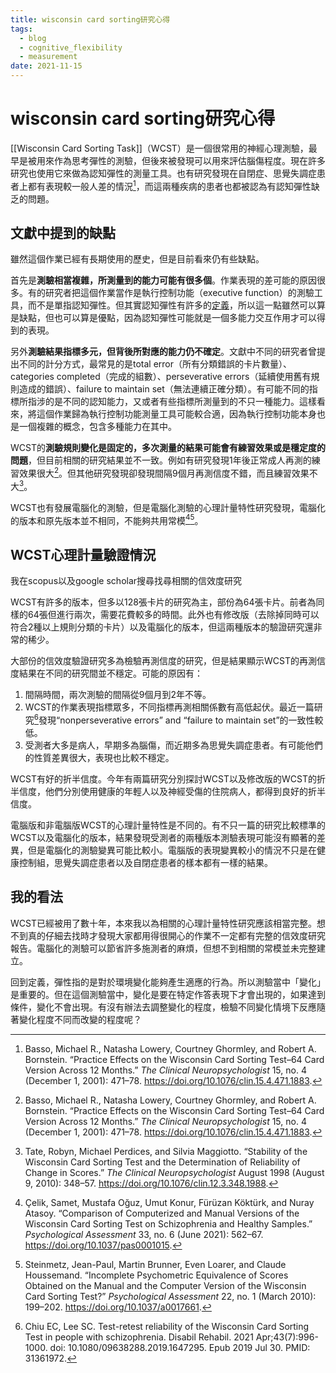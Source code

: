 ```yaml
---
title: wisconsin card sorting研究心得
tags:
  - blog
  - cognitive_flexibility
  - measurement
date: 2021-11-15
---
```


# wisconsin card sorting研究心得

[[Wisconsin Card Sorting Task]]（WCST）是一個很常用的神經心理測驗，最早是被用來作為思考彈性的測驗，但後來被發現可以用來評估腦傷程度。現在許多研究也使用它來做為認知彈性的測量工具。也有研究發現在自閉症、思覺失調症患者上都有表現較一般人差的情況[^1]，而這兩種疾病的患者也都被認為有認知彈性缺乏的問題。

## 文獻中提到的缺點

雖然這個作業已經有長期使用的歷史，但是目前看來仍有些缺點。

首先是**測驗相當複雜，所測量到的能力可能有很多個**。作業表現的差可能的原因很多。有的研究者把這個作業當作是執行控制功能（executive function）的測驗工具，而不是單指認知彈性。但其實認知彈性有許多的[定義](https://jyjresearch.blogspot.com/2021/11/blog-post_3.html)，所以這一點雖然可以算是缺點，但也可以算是優點，因為認知彈性可能就是一個多能力交互作用才可以得到的表現。

另外**測驗結果指標多元，但背後所對應的能力仍不確定**。文獻中不同的研究者曾提出不同的計分方式，最常見的是total error（所有分類錯誤的卡片數量）、categories completed（完成的組數）、perseverative errors（延續使用舊有規則造成的錯誤）、failure to maintain set（無法連續正確分類）。有可能不同的指標所指涉的是不同的認知能力，又或者有些指標所測量到的不只一種能力。這樣看來，將這個作業歸為執行控制功能測量工具可能較合適，因為執行控制功能本身也是一個複雜的概念，包含多種能力在其中。

WCST的**測驗規則變化是固定的，多次測量的結果可能會有練習效果或是穩定度的問題**，但目前相關的研究結果並不一致。例如有研究發現1年後正常成人再測的練習效果很大[^1]。但其他研究發現卻發現間隔9個月再測信度不錯，而且練習效果不大[^2]。

WCST也有發展電腦化的測驗，但是電腦化測驗的心理計量特性研究發現，電腦化的版本和原先版本並不相同，不能夠共用常模[^3][^4]。

## WCST心理計量驗證情況

我在scopus以及google scholar搜尋找尋相關的信效度研究

WCST有許多的版本，但多以128張卡片的研究為主，部份為64張卡片。前者為同樣的64張但進行兩次，需要花費較多的時間。此外也有修改版（去除掉同時可以符合2種以上規則分類的卡片）以及電腦化的版本，但這兩種版本的驗證研究還非常的稀少。

大部份的信效度驗證研究多為檢驗再測信度的研究，但是結果顯示WCST的再測信度結果在不同的研究間並不穩定。可能的原因有：

1. 間隔時間，兩次測驗的間隔從9個月到2年不等。
2. WCST的作業表現指標眾多，不同指標再測相關係數有高低起伏。最近一篇研究[^5]發現“nonperseverative errors” and “failure to maintain set”的一致性較低。
3. 受測者大多是病人，早期多為腦傷，而近期多為思覺失調症患者。有可能他們的性質差異很大，表現也比較不穩定。

WCST有好的折半信度。今年有兩篇研究分別探討WCST以及修改版的WCST的折半信度，他們分別使用健康的年輕人以及神經受傷的住院病人，都得到良好的折半信度。

電腦版和非電腦版WCST的心理計量特性是不同的。有不只一篇的研究比較標準的WCST以及電腦化的版本，結果發現受測者的兩種版本測驗表現可能沒有顯著的差異，但是電腦化的測驗變異可能比較小。電腦版的表現變異較小的情況不只是在健康控制組，思覺失調症患者以及自閉症患者的樣本都有一樣的結果。

## 我的看法

WCST已經被用了數十年，本來我以為相關的心理計量特性研究應該相當完整。想不到真的仔細去找時才發現大家都用得很開心的作業不一定都有完整的信效度研究報告。電腦化的測驗可以節省許多施測者的麻煩，但想不到相關的常模並未完整建立。

回到定義，彈性指的是對於環境變化能夠產生適應的行為。所以測驗當中「變化」是重要的。但在這個測驗當中，變化是要在特定作答表現下才會出現的，如果達到條件，變化不會出現。有沒有辦法去調整變化的程度，檢驗不同變化情境下反應隨著變化程度不同而改變的程度呢？

[^1]: Basso, Michael R., Natasha Lowery, Courtney Ghormley, and Robert A. Bornstein. “Practice Effects on the Wisconsin Card Sorting Test–64 Card Version Across 12 Months.” *The Clinical Neuropsychologist* 15, no. 4 (December 1, 2001): 471–78. <https://doi.org/10.1076/clin.15.4.471.1883>.
[^2]: Tate, Robyn, Michael Perdices, and Silvia Maggiotto. “Stability of the Wisconsin Card Sorting Test and the Determination of Reliability of Change in Scores.” *The Clinical Neuropsychologist* August 1998 (August 9, 2010): 348–57. <https://doi.org/10.1076/clin.12.3.348.1988>.
[^3]: Çelik, Samet, Mustafa Oğuz, Umut Konur, Fürüzan Köktürk, and Nuray Atasoy. “Comparison of Computerized and Manual Versions of the Wisconsin Card Sorting Test on Schizophrenia and Healthy Samples.” *Psychological Assessment* 33, no. 6 (June 2021): 562–67. <https://doi.org/10.1037/pas0001015>.
[^4]: Steinmetz, Jean-Paul, Martin Brunner, Even Loarer, and Claude Houssemand. “Incomplete Psychometric Equivalence of Scores Obtained on the Manual and the Computer Version of the Wisconsin Card Sorting Test?” *Psychological Assessment* 22, no. 1 (March 2010): 199–202. <https://doi.org/10.1037/a0017661>.
[^5]: Chiu EC, Lee SC. Test-retest reliability of the Wisconsin Card Sorting Test in people with schizophrenia. Disabil Rehabil. 2021 Apr;43(7):996-1000. doi: 10.1080/09638288.2019.1647295. Epub 2019 Jul 30. PMID: 31361972.
